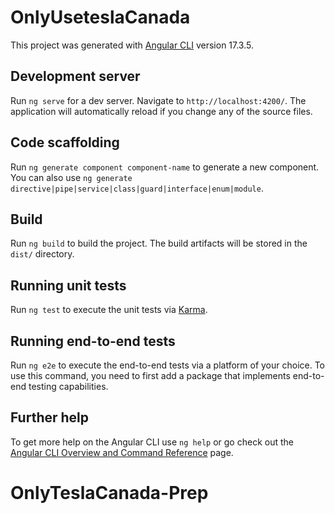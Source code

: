 # OnlyUseteslaCanada

This project was generated with [Angular CLI](https://github.com/angular/angular-cli) version 17.3.5.

## Development server

Run `ng serve` for a dev server. Navigate to `http://localhost:4200/`. The application will automatically reload if you change any of the source files.

## Code scaffolding

Run `ng generate component component-name` to generate a new component. You can also use `ng generate directive|pipe|service|class|guard|interface|enum|module`.

## Build

Run `ng build` to build the project. The build artifacts will be stored in the `dist/` directory.

## Running unit tests

Run `ng test` to execute the unit tests via [Karma](https://karma-runner.github.io).

## Running end-to-end tests

Run `ng e2e` to execute the end-to-end tests via a platform of your choice. To use this command, you need to first add a package that implements end-to-end testing capabilities.

## Further help

To get more help on the Angular CLI use `ng help` or go check out the [Angular CLI Overview and Command Reference](https://angular.io/cli) page.
# OnlyTeslaCanada-Prep

<!--

##OUT-AVATAR

<lib-out-avatar 
src="https://via.placeholder.com/150" 
alt="User Avatar" 
size="large" 
customClass="border-2 border-blue-500 shadow-lg">
</lib-out-avatar>

<lib-out-avatar
initials="OE" 
size="medium" 
customClass="bg-red-500">
</lib-out-avatar>

<lib-out-avatar
initials="JD" 
size="small" 
customClass="bg-green-500">
</lib-out-avatar>


##badges
<atom-badge label="Default Badge"></atom-badge>


<atom-badge label="Primary Badge" color="primary"></atom-badge>


<atom-badge label="Success Badge" color="success" size="large"></atom-badge>


<atom-badge label="Warning Badge" color="warning" size="small"></atom-badge>


<atom-badge label="Danger Badge" color="danger" size="medium"></atom-badge>

##button
<lib-out-button
  id="submitButton"
  label="Submit"
  class="btn-primary"
  type="submit"
  [disabled]="isFormInvalid"
  (clicked)="onSubmit()"
></lib-out-button>

##Icon


<atom-icon iconName="fas fa-home" size="medium" color="blue-500"></atom-icon>


<atom-icon iconName="home" iconType="svg" size="large" color="red-500"></atom-icon>


##image

<atom-image 
  src="https://via.placeholder.com/150" 
  alt="Placeholder Image" 
  class="w-24 h-24 rounded-full">
</atom-image>


<atom-image 
  src="https://via.placeholder.com/200" 
  alt="Placeholder Image" 
  class="w-48 h-48">
</atom-image>


<atom-image 
  src="https://via.placeholder.com/300" 
  alt="Placeholder Image" 
  class="w-72 h-72 rounded-lg">
</atom-image>

##Text

<atom-text 
  tag="h1" 
  content="Welcome to the Site" 
  customClasses="text-3xl font-bold text-gray-900">
</atom-text>


<atom-text 
  tag="p" 
  content="This is a sample paragraph with customizable styles." 
  customClasses="text-base text-gray-700">
</atom-text>


##input

<atom-input 
  type="text" 
  placeholder="Enter your name" 
  class="border p-2 rounded-lg">
</atom-input>


<atom-input 
  type="email" 
  placeholder="Enter your email" 
  class="border p-2 rounded-lg">
</atom-input>

<atom-input 
  type="password" 
  placeholder="Enter your password" 
  class="border p-2 rounded-lg">
</atom-input>


<atom-input 
  type="number" 
  placeholder="Enter a number" 
  class="border p-2 rounded-lg">
</atom-input>

##link

<atom-link 
  text="Contact" 
  routerLink="/contact" 
  routerLinkActive="active"
  customClasses="border-3 relative border-OnlyUsedTeslaRed hover:text-white">
</atom-link>


##radio button

<atom-radio-button 
  label="Option 1" 
  value="option1" 
  name="options" 
  id="radio1" 
  customClasses="text-lg text-gray-900">
</atom-radio-button>

<atom-radio-button 
  label="Option 2" 
  value="option2" 
  name="options" 
  id="radio2" 
  customClasses="text-lg text-gray-900">
</atom-radio-button>

##SWITCH
<atom-switch 
  label="Enable Notifications" 
  [checked]="true" 
  customClasses="text-gray-900">
</atom-switch>

<atom-switch 
  label="Dark Mode" 
  [checked]="false" 
  customClasses="text-gray-900">
</atom-switch>

->